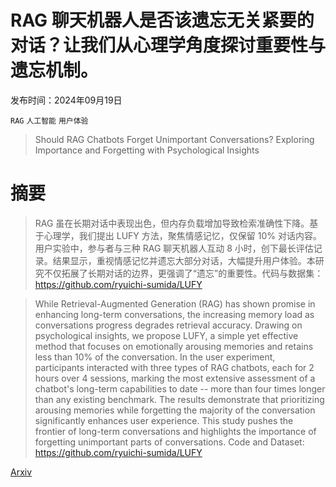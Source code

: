 # RAG 聊天机器人是否该遗忘无关紧要的对话？让我们从心理学角度探讨重要性与遗忘机制。

发布时间：2024年09月19日

`RAG` `人工智能` `用户体验`

> Should RAG Chatbots Forget Unimportant Conversations? Exploring Importance and Forgetting with Psychological Insights

# 摘要

> RAG 虽在长期对话中表现出色，但内存负载增加导致检索准确性下降。基于心理学，我们提出 LUFY 方法，聚焦情感记忆，仅保留 10% 对话内容。用户实验中，参与者与三种 RAG 聊天机器人互动 8 小时，创下最长评估记录。结果显示，重视情感记忆并遗忘大部分对话，大幅提升用户体验。本研究不仅拓展了长期对话的边界，更强调了“遗忘”的重要性。代码与数据集：https://github.com/ryuichi-sumida/LUFY

> While Retrieval-Augmented Generation (RAG) has shown promise in enhancing long-term conversations, the increasing memory load as conversations progress degrades retrieval accuracy. Drawing on psychological insights, we propose LUFY, a simple yet effective method that focuses on emotionally arousing memories and retains less than 10% of the conversation. In the user experiment, participants interacted with three types of RAG chatbots, each for 2 hours over 4 sessions, marking the most extensive assessment of a chatbot's long-term capabilities to date -- more than four times longer than any existing benchmark. The results demonstrate that prioritizing arousing memories while forgetting the majority of the conversation significantly enhances user experience. This study pushes the frontier of long-term conversations and highlights the importance of forgetting unimportant parts of conversations. Code and Dataset: https://github.com/ryuichi-sumida/LUFY

[Arxiv](https://arxiv.org/abs/2409.12524)